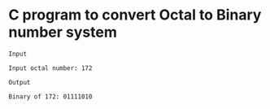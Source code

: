 # C program to convert Octal to Binary number system
```
Input

Input octal number: 172

Output

Binary of 172: 01111010

```
